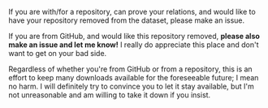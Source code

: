 If you are with/for a repository, can prove your relations, and would like to have your repository removed from the dataset, please make an issue.

If you are from GitHub, and would like this repository removed, **please also make an issue and let me know!** I really do appreciate this place and don't want to get on your bad side. 

Regardless of whether you're from GitHub or from a repository, this is an effort to keep many downloads available for the foreseeable future; I mean no harm. I will definitely try to convince you to let it stay available, but I'm not unreasonable and am willing to take it down if you insist.
